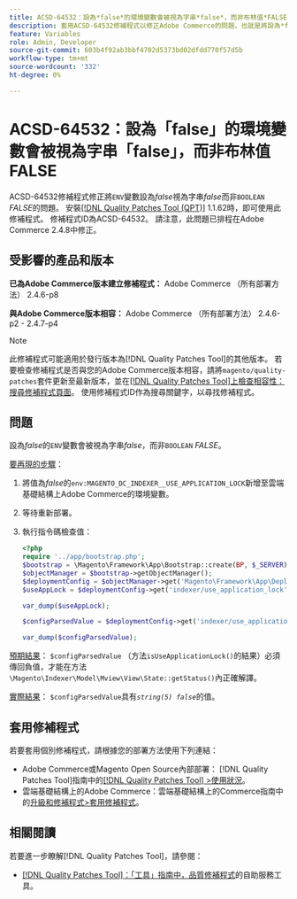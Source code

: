 ```yaml
---
title: ACSD-64532：設為*false*的環境變數會被視為字串*false*，而非布林值*FALSE*
description: 套用ACSD-64532修補程式以修正Adobe Commerce的問題，也就是將設為*false*的「ENV」變數視為字串*false*，而非「BOOLEAN」*FALSE*。
feature: Variables
role: Admin, Developer
source-git-commit: 603b4f92ab3bbf4702d5373bd02dfdd770f57d5b
workflow-type: tm+mt
source-wordcount: '332'
ht-degree: 0%

---
```



# ACSD-64532：設為「false」的環境變數會被視為字串「false」，而非布林值FALSE

ACSD-64532修補程式修正將`ENV`變數設為&#x200B;*false*&#x200B;視為字串&#x200B;*false*&#x200B;而非`BOOLEAN` *FALSE*&#x200B;的問題。 安裝[[!DNL Quality Patches Tool (QPT)]](/help/tools/quality-patches-tool/quality-patches-tool-to-self-serve-quality-patches.md) 1.1.62時，即可使用此修補程式。 修補程式ID為ACSD-64532。 請注意，此問題已排程在Adobe Commerce 2.4.8中修正。

## 受影響的產品和版本

**已為Adobe Commerce版本建立修補程式：**
Adobe Commerce （所有部署方法） 2.4.6-p8

**與Adobe Commerce版本相容：**
Adobe Commerce （所有部署方法） 2.4.6-p2 - 2.4.7-p4

>[!NOTE]
>
>此修補程式可能適用於發行版本為[!DNL Quality Patches Tool]的其他版本。 若要檢查修補程式是否與您的Adobe Commerce版本相容，請將`magento/quality-patches`套件更新至最新版本，並在[[!DNL Quality Patches Tool]上檢查相容性：搜尋修補程式頁面](https://experienceleague.adobe.com/tools/commerce-quality-patches/index.html?lang=zh-Hant)。 使用修補程式ID作為搜尋關鍵字，以尋找修補程式。

## 問題

設為&#x200B;*false*&#x200B;的`ENV`變數會被視為字串&#x200B;*false*，而非`BOOLEAN` *FALSE*。

<u>要再現的步驟</u>：
1. 將值為&#x200B;*false*&#x200B;的`env:MAGENTO_DC_INDEXER__USE_APPLICATION_LOCK`新增至雲端基礎結構上Adobe Commerce的環境變數。
1. 等待重新部署。
1. 執行指令碼檢查值：

   ```php
   <?php
   require '../app/bootstrap.php';
   $bootstrap = \Magento\Framework\App\Bootstrap::create(BP, $_SERVER);
   $objectManager = $bootstrap->getObjectManager();
   $deploymentConfig = $objectManager->get('Magento\Framework\App\DeploymentConfig');
   $useAppLock = $deploymentConfig->get('indexer/use_application_lock');
   
   var_dump($useAppLock);
   
   $configParsedValue = $deploymentConfig->get('indexer/use_application_lock') ?: false;
   
   var_dump($configParsedValue); 
   ```

<u>預期結果</u>：
`$configParsedValue` （方法`isUseApplicationLock()`的結果）必須傳回負值，才能在方法`\Magento\Indexer\Model\Mview\View\State::getStatus()`內正確解譯。

<u>實際結果</u>：
`$configParsedValue`具有&#x200B;*`string(5) false`*&#x200B;的值。

## 套用修補程式

若要套用個別修補程式，請根據您的部署方法使用下列連結：

* Adobe Commerce或Magento Open Source內部部署： [!DNL Quality Patches Tool]指南中的[[!DNL Quality Patches Tool] >使用狀況](/help/tools/quality-patches-tool/usage.md)。
* 雲端基礎結構上的Adobe Commerce：雲端基礎結構上的Commerce指南中的[升級和修補程式>套用修補程式](https://experienceleague.adobe.com/docs/commerce-cloud-service/user-guide/develop/upgrade/apply-patches.html?lang=zh-Hant)。

## 相關閱讀

若要進一步瞭解[!DNL Quality Patches Tool]，請參閱：
* [[!DNL Quality Patches Tool]：「工具」指南中，品質修補程式](/help/tools/quality-patches-tool/quality-patches-tool-to-self-serve-quality-patches.md)的自助服務工具。
